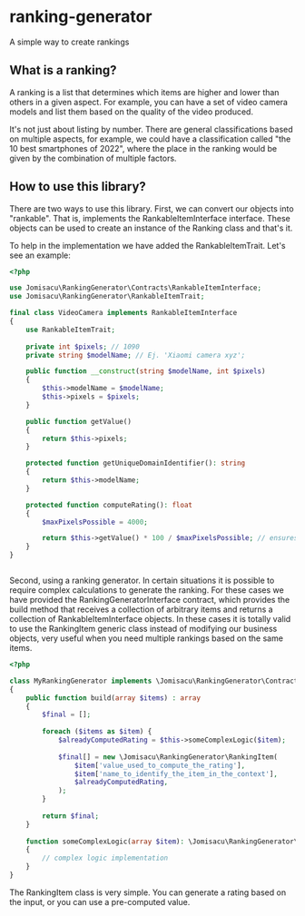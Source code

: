 # ranking-generator

A simple way to create rankings

## What is a ranking?

A ranking is a list that determines which items are higher and lower than others in a given aspect. For example, you can
have a set of video camera models and list them based on the quality of the video produced.

It's not just about listing by number. There are general classifications based on multiple aspects, for example, we
could have a classification called "the 10 best smartphones of 2022", where the place in the ranking would be given by
the combination of multiple factors.

## How to use this library?

There are two ways to use this library. First, we can convert our objects into "rankable". That is, implements the
RankableItemInterface interface. These objects can be used to create an instance of the Ranking class and that's it.

To help in the implementation we have added the RankableItemTrait. Let's see an example:

```php
<?php

use Jomisacu\RankingGenerator\Contracts\RankableItemInterface;
use Jomisacu\RankingGenerator\RankableItemTrait;

final class VideoCamera implements RankableItemInterface
{
    use RankableItemTrait;
    
    private int $pixels; // 1090
    private string $modelName; // Ej. 'Xiaomi camera xyz';

    public function __construct(string $modelName, int $pixels)
    {
        $this->modelName = $modelName;
        $this->pixels = $pixels;
    }

    public function getValue()
    {
        return $this->pixels;
    }

    protected function getUniqueDomainIdentifier(): string
    {
        return $this->modelName;
    }

    protected function computeRating(): float
    {
        $maxPixelsPossible = 4000;

        return $this->getValue() * 100 / $maxPixelsPossible; // ensures return a value between 1 and 100
    }
}



```

Second, using a ranking generator. In certain situations it is possible to require complex calculations to generate the
ranking. For these cases we have provided the RankingGeneratorInterface contract, which provides the build method that
receives a collection of arbitrary items and returns a collection of RankableItemInterface objects. In these cases it is
totally valid to use the RankingItem generic class instead of modifying our business objects, very useful when you need
multiple rankings based on the same items.

```php
<?php

class MyRankingGenerator implements \Jomisacu\RankingGenerator\Contracts\RankingGeneratorInterface
{
    public function build(array $items) : array
    {
        $final = [];
        
        foreach ($items as $item) {
            $alreadyComputedRating = $this->someComplexLogic($item);
            
            $final[] = new \Jomisacu\RankingGenerator\RankingItem(
                $item['value_used_to_compute_the_rating'],
                $item['name_to_identify_the_item_in_the_context'],
                $alreadyComputedRating,
            );
        }  
        
        return $final;
    }  
        
    function someComplexLogic(array $item): \Jomisacu\RankingGenerator\Rating
    {
        // complex logic implementation
    }
}

```

The RankingItem class is very simple. You can generate a rating based on the input, or you can use a pre-computed value.
